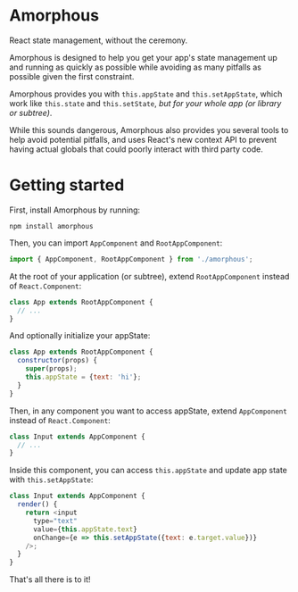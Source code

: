 # Amorphous

React state management, without the ceremony.

Amorphous is designed to help you get your app's state management up and
running as quickly as possible while avoiding as many pitfalls as possible
given the first constraint.

Amorphous provides you with `this.appState` and `this.setAppState`, which
work like `this.state` and `this.setState`, *but for your whole app (or
library or subtree)*.

While this sounds dangerous, Amorphous also provides you several tools to
help avoid potential pitfalls, and uses React's new context API to prevent
having actual globals that could poorly interact with third party code.

# Getting started

First, install Amorphous by running:

```
npm install amorphous
```

Then, you can import `AppComponent` and `RootAppComponent`:

```javascript
import { AppComponent, RootAppComponent } from './amorphous';
```

At the root of your application (or subtree), extend
`RootAppComponent` instead of `React.Component`:

```javascript
class App extends RootAppComponent {
  // ...
}
```

And optionally initialize your appState:

```javascript
class App extends RootAppComponent {
  constructor(props) {
    super(props);
    this.appState = {text: 'hi'};
  }
}
```

Then, in any component you want to access appState, extend `AppComponent`
instead of `React.Component`:

```javascript
class Input extends AppComponent {
  // ...
}
```

Inside this component, you can access `this.appState` and update app state
with `this.setAppState`:

```javascript
class Input extends AppComponent {
  render() {
    return <input
      type="text"
      value={this.appState.text}
      onChange={e => this.setAppState({text: e.target.value})}
    />;
  }
}
```

That's all there is to it!
